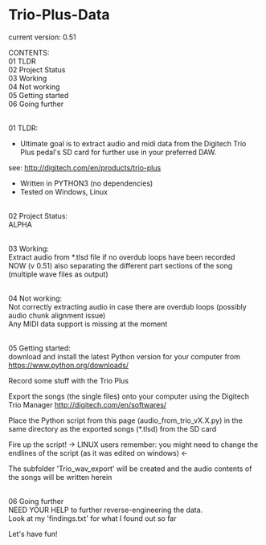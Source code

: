 # Trio-Plus-Data
current version: 0.51

CONTENTS:<br>
01 TLDR<br>
02 Project Status<br>
03 Working<br>
04 Not working<br>
05 Getting started<br>
06 Going further<br>


<br>01 TLDR:<br>
* Ultimate goal is to extract audio and midi data from the Digitech Trio Plus pedal's SD card for further use in your preferred DAW.

see: http://digitech.com/en/products/trio-plus

* Written in PYTHON3 (no dependencies)
* Tested on Windows, Linux


<br>02 Project Status:<br>
ALPHA

<br>03 Working:<br>
Extract audio from *.tlsd file if no overdub loops have been recorded<br>
NOW (v 0.51) also separating the different part sections of the song (multiple wave files as output)

<br>04 Not working:<br>
Not correctly extracting audio in case there are overdub loops (possibly audio chunk alignment issue)<br>
Any MIDI data support is missing at the moment

<br>05 Getting started:<br>
download and install the latest Python version for your computer from
https://www.python.org/downloads/

Record some stuff with the Trio Plus

Export the songs (the single files) onto your computer using the Digitech Trio Manager
http://digitech.com/en/softwares/

Place the Python script from this page (audio_from_trio_vX.X.py) in the same directory as the exported songs (*.tlsd) from the SD card

Fire up the script! -> LINUX users remember: you might need to change the endlines of the script (as it was edited on windows) <-

The subfolder 'Trio_wav_export' will be created and the audio contents of the songs will be written herein

<br>06 Going further<br>
NEED YOUR HELP to further reverse-engineering the data.<br>
Look at my 'findings.txt' for what I found out so far

Let's have fun!
